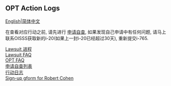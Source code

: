 ## OPT Action Logs
[English](https://ion2014.github.io/OPTActionLogs/index)|[简体中文](https://ion2014.github.io/OPTActionLogs/index_ch)

在查看对应行动之前, 请先进行 [申请自查](https://ion2014.github.io/OPTActionLogs/self_check_ch), 如果发现自己申请中有任何问题, 请马上联系OISSS获取新的i-20(如果上一封i-20已经超过30天), 重新提交i-765.

[Lawsuit 进程](https://ion2014.github.io/OPTActionLogs/lawsuit_ch)\
[Lawsuit FAQ](https://ion2014.github.io/OPTActionLogs/lawsuit_faq_ch)\
[OPT FAQ](https://ion2014.github.io/OPTActionLogs/opt_faq_ch)\
[申请自查列表](https://ion2014.github.io/OPTActionLogs/self_check_ch)\
[行动日志](https://ion2014.github.io/OPTActionLogs/action_logs_ch)\
[Sign-up gform for Robert Cohen](https://forms.gle/4mSvmdacZNomUQUV7)
